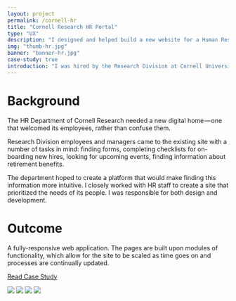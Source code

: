 ```yaml
---
layout: project
permalink: /cornell-hr
title: "Cornell Research HR Portal"
type: "UX"
description: "I designed and helped build a new website for a Human Resources division at Cornell University."
img: "thumb-hr.jpg"
banner: "banner-hr.jpg"
case-study: true
introduction: "I was hired by the Research Division at Cornell University to create a web-based HR portal for its employees."
---
```


# Background

The HR Department of Cornell Research needed a new digital home — one that welcomed its employees, rather than confuse them.

Research Division employees and managers came to the existing site with a number of tasks in mind: finding forms, completing checklists for on-boarding new hires, looking for upcoming events, finding information about retirement benefits.

The department hoped to create a platform that would make finding this information more intuitive. I closely worked with HR staff to create a site that prioritized the needs of its people. I was responsible for both design and development.


# Outcome

A fully-responsive web application. The pages are built upon modules of functionality, which allow for the site to be scaled as time goes on and processes are continually updated.

<a class="button" href="https://medium.com/@kevinyma/designing-an-hr-portal-ce7ac9b5463a">Read Case Study</a>

![]({{site.baseurl}}/assets/img/hr/process.jpg)
![]({{site.baseurl}}/assets/img/hr/wireframe.png)
![]({{site.baseurl}}/assets/img/hr/wireframe2.png)
![]({{site.baseurl}}/assets/img/hr/pages.png)
